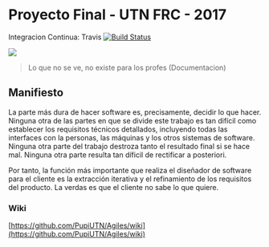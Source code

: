 # Proyecto Final - UTN FRC - 2017

Integracion Continua: Travis [![Build Status](https://travis-ci.org/PupiUTN/Agiles.svg?branch=master)](https://travis-ci.org/PupiUTN/Agiles)

<a href="https://zenhub.com"><img src="https://raw.githubusercontent.com/ZenHubIO/support/master/zenhub-badge.png"></a>


> Lo que no se ve, no existe para los profes (Documentacion)
## Manifiesto

La parte más dura de hacer software es, precisamente, decidir lo que hacer. Ninguna otra de las partes en que se divide este trabajo es tan difícil como establecer los requisitos técnicos detallados, incluyendo todas las interfaces con la personas, las máquinas y los otros sistemas de software. Ninguna otra parte del trabajo destroza tanto el resultado final si se hace mal. Ninguna otra parte resulta tan díficil de rectificar a posteriori.

Por tanto, la función más importante que realiza el diseñador de software para el cliente es la extracción iterativa y el refinamiento de los requisitos del producto. La verdas es que el cliente no sabe lo que quiere.




### Wiki

[https://github.com/PupiUTN/Agiles/wiki](https://github.com/PupiUTN/Agiles/wiki)
